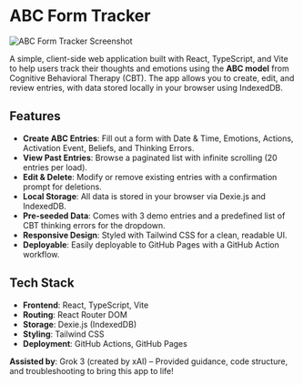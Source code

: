 # ABC Form Tracker

![ABC Form Tracker Screenshot](https://via.placeholder.com/800x400.png?text=ABC+Form+Tracker)

A simple, client-side web application built with React, TypeScript, and Vite to help users track their thoughts and emotions using the **ABC model** from Cognitive Behavioral Therapy (CBT). The app allows you to create, edit, and review entries, with data stored locally in your browser using IndexedDB.

## Features
- **Create ABC Entries**: Fill out a form with Date & Time, Emotions, Actions, Activation Event, Beliefs, and Thinking Errors.
- **View Past Entries**: Browse a paginated list with infinite scrolling (20 entries per load).
- **Edit & Delete**: Modify or remove existing entries with a confirmation prompt for deletions.
- **Local Storage**: All data is stored in your browser via Dexie.js and IndexedDB.
- **Pre-seeded Data**: Comes with 3 demo entries and a predefined list of CBT thinking errors for the dropdown.
- **Responsive Design**: Styled with Tailwind CSS for a clean, readable UI.
- **Deployable**: Easily deployable to GitHub Pages with a GitHub Action workflow.

## Tech Stack
- **Frontend**: React, TypeScript, Vite
- **Routing**: React Router DOM
- **Storage**: Dexie.js (IndexedDB)
- **Styling**: Tailwind CSS
- **Deployment**: GitHub Actions, GitHub Pages

**Assisted by**: Grok 3 (created by xAI) – Provided guidance, code structure, and troubleshooting to bring this app to life!